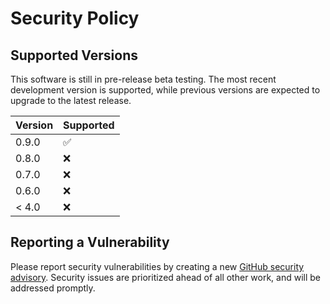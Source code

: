# Security Policy

## Supported Versions

This software is still in pre-release beta testing. The most recent
development version is supported, while previous versions are expected
to upgrade to the latest release.

| Version | Supported          |
| ------- | ------------------ |
| 0.9.0   | :white_check_mark: |
| 0.8.0   | :x: |
| 0.7.0   | :x: |
| 0.6.0   | :x: |
| < 4.0   | :x:                |

## Reporting a Vulnerability

Please report security vulnerabilities by creating a new [GitHub security advisory](https://github.com/EmissarySocial/emissary/security/advisories/new).  Security issues are prioritized ahead of all other work, and will be addressed promptly.
